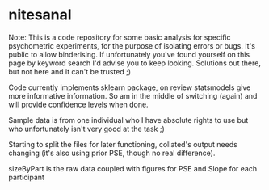 # nitesanal

Note: This is a code repository for some basic analysis for specific psychometric experiments, for the purpose of isolating errors or bugs. It's public to allow binderising. If unfortunately you've found yourself on this page by keyword search I'd advise you to keep looking. Solutions out there, but not here and it can't be trusted ;)


Code currently implements sklearn package, on review statsmodels give more informative information. So am in the middle of switching (again) and will provide confidence levels when done.

Sample data is from one individual who I have absolute rights to use but who unfortunately isn't very good at the task ;)

Starting to split the files for later functioning, collated's output needs changing (it's also using prior PSE, though no real difference).

sizeByPart is the raw data coupled with figures for PSE and Slope for each participant
